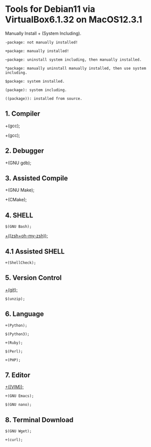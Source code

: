 # Tools for Debian11 via VirtualBox6.1.32 on MacOS12.3.1

Manually Install + (System Including).

    -package: not manually installed!

    +package: manually installed!

    ~package: uninstall system including, then manually installed.

    *package: manually uninstall manually installed, then use system including.

    $package: system installed.

    (package): system including.

    ((package)): installed from source.

## 1. Compiler

+(gcc);

+(gcc);

## 2. Debugger

+(GNU gdb);

## 3. Assisted Compile

+(GNU Make);

+(CMake);

## 4. SHELL

    $(GNU Bash);

[+((zsh+oh-my-zsh));](https://gist.github.com/SofijaErkin/b301177d002f9705f2d2acec34de6109#2-zsh--oh-my-zsh)

## 4.1 Assisted SHELL

    +(ShellCheck);

## 5. Version Control

[+(git);](https://gist.github.com/SofijaErkin/2b70beb264de57c9f8f7c80517766a89#git82-on-debian-11)

    $(unzip);

## 6. Language

    +(Python);

    $(Python3);

    +(Ruby);

    $(Perl);

    +(PHP);

## 7. Editor

[+((VIM));](https://gist.github.com/SofijaErkin/6b836186f81184d5913ca791a32a7b55#about-debian11)

    +(GNU Emacs);

    $(GNU nano);

## 8. Terminal Download

    $(GNU Wget);

    +(curl);
